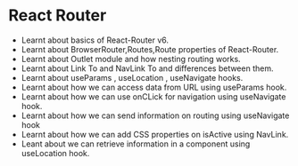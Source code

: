 # React Router

- Learnt about basics of React-Router v6.
- Learnt about BrowserRouter,Routes,Route properties of React-Router.
- Learnt about Outlet module and how nesting routing works.
- Learnt about Link To and NavLink To and differences between them.
- Learnt about useParams , useLocation , useNavigate hooks.
- Learnt about how we can access data from URL using useParams hook.
- Learnt about how we can use onCLick for navigation using useNavigate hook.
- Learnt about how we can send information on routing using useNavigate hook
- Learnt about how we can add CSS properties on isActive using NavLink.
- Leant about we can retrieve information in a component using useLocation hook.